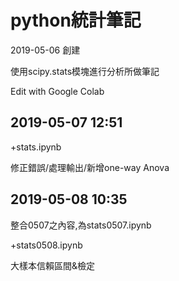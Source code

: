 ﻿# python統計筆記

2019-05-06 創建


使用scipy.stats模塊進行分析所做筆記


Edit with Google Colab


## 2019-05-07 12:51

+stats.ipynb


修正錯誤/處理輸出/新增one-way Anova

## 2019-05-08 10:35

整合0507之內容,為stats0507.ipynb

+stats0508.ipynb

大樣本信賴區間&檢定
